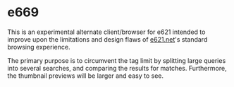 # e669
This is an experimental alternate client/browser for e621 intended to improve upon the limitations and design flaws of [e621.net](https://e621.net)'s standard browsing experience.

The primary purpose is to circumvent the tag limit by splitting large queries into several searches, and comparing the results for matches. Furthermore, the thumbnail previews will be larger and easy to see.